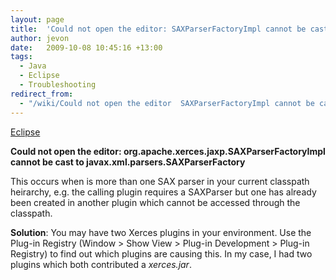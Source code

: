 ```yaml
---
layout: page
title:  'Could not open the editor: SAXParserFactoryImpl cannot be cast to SAXParserFactory'
author: jevon
date:   2009-10-08 10:45:16 +13:00
tags:
  - Java
  - Eclipse
  - Troubleshooting
redirect_from:
  - "/wiki/Could not open the editor  SAXParserFactoryImpl cannot be cast to SAXParserFactory"
---
```


[Eclipse](Eclipse.md)

**Could not open the editor: org.apache.xerces.jaxp.SAXParserFactoryImpl cannot be cast to javax.xml.parsers.SAXParserFactory**

This occurs when is more than one SAX parser in your current classpath heirarchy, e.g. the calling plugin requires a SAXParser but one has already been created in another plugin which cannot be accessed through the classpath.

**Solution**: You may have two Xerces plugins in your environment. Use the Plug-in Registry (Window > Show View > Plug-in Development > Plug-in Registry) to find out which plugins are causing this. In my case, I had two plugins which both contributed a _xerces.jar_.
